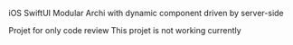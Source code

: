 iOS SwiftUI Modular Archi with dynamic component driven by server-side

Projet for only code review
This projet is not working currently
